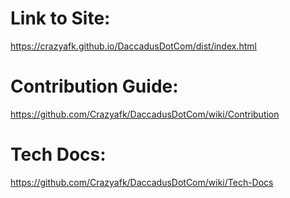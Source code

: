 # Link to Site:
https://crazyafk.github.io/DaccadusDotCom/dist/index.html

# Contribution Guide:
https://github.com/Crazyafk/DaccadusDotCom/wiki/Contribution

# Tech Docs:
https://github.com/Crazyafk/DaccadusDotCom/wiki/Tech-Docs